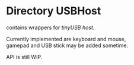 # Directory **USBHost**

contains wrappers for *tinyUSB host*.

Currently implemented are keyboard and mouse,  
gamepad and USB stick may be added sometime.

API is still WIP.

